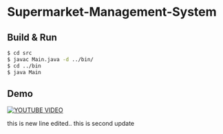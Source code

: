 # Supermarket-Management-System

## Build & Run

```bash
$ cd src
$ javac Main.java -d ../bin/
$ cd ../bin
$ java Main
```

## Demo
[![YOUTUBE VIDEO](https://img.youtube.com/vi/AUOj4T9Xpv4/0.jpg)](https://www.youtube.com/watch?v=AUOj4T9Xpv4)

this is new line edited..
this is second update
